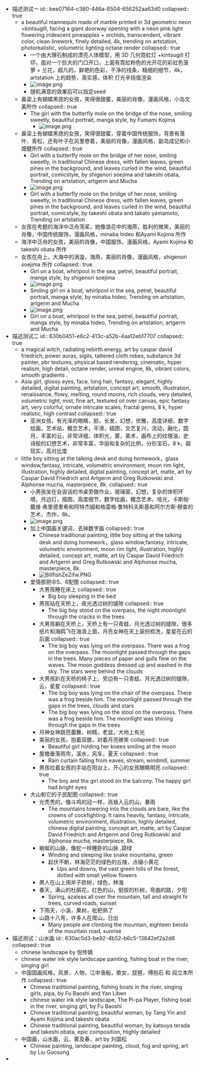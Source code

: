 - 描述测试一
  id:: bee07164-c380-446a-8504-656252aa63d0
  collapsed:: true
	- a beautiful mannequin made of marble printed in 3d geometric neon +kintsugill, facing a giant doorway opening with a neon pink light flowering iridescent pineapples + orchids, transcendent, vibrant color, clean linework, finely detailed, 4k, trending on artstation, photorealistic, volumetric lighting octane render
	  collapsed:: true
		- 一个由大理石制成的漂亮人体模型，用 3D 几何霓虹灯 +kintsugill 打印，面对一个巨大的门口开口，上面有霓虹粉色的光开花的彩虹色菠萝 + 兰花，超凡的，鲜艳的色彩，干净的线条，精细的细节，4k，artstation 上的趋势，真实感，体积 灯光辛烷值渲染
		- ![image.png](../assets/image_1661497368273_0.png)
		- 随机满意的效果后可以指定seed
	- 鼻梁上有蝴蝶黑痣的女孩，笑得很甜蜜，美丽的肖像，漫画风格，小岛文美所作
	  collapsed:: true
		- The girl with the butterfly mole on the bridge of the nose, smiling sweetly, beautiful portrait, manga style, by Fumami Kojima
			- ![image.png](../assets/image_1661511515291_0.png)
	- 鼻梁上有蝴蝶黑痣的女孩，笑得很甜蜜，穿着中国传统服饰，背景有落叶、青松，还有叶子在风里卷着，美丽的肖像，漫画风格，副岛成记和小畑健所作
	  collapsed:: true
		- Girl with a butterfly mole on the bridge of her nose, smiling sweetly, in traditional Chinese dress, with fallen leaves, green pines in the background, and leaves curled in the wind, beautiful portrait, comicstyle, by shigenori soejima and takeshi obata, Trending on artstation, artgerm and Mucha
		- ![image.png](../assets/image_1661513278075_0.png)
		- Girl with a butterfly mole on the bridge of her nose, smiling sweetly, in traditional Chinese dress, with fallen leaves, green pines in the background, and leaves curled in the wind, beautiful portrait, comicstyle, by takeshi obata and takato yamamoto, Trending on artstation
	- 女孩在考题的海洋中泛舟荡桨，她像浪花中的海燕，胜利的微笑，美丽的肖像，中国传统服饰，漫画风格，minaba hideo 和Ayami Kojima 所作
	- 海洋中泛舟的女孩，美丽的肖像，中国服饰，漫画风格，Ayami Kojima 和 takeshi obata 所作
	- 女孩在舟上，大海中的涡漩，海燕，美丽的肖像，漫画风格，shigenori soejima 所作
	  collapsed:: true
		- Girl on a boat, whirlpool in the sea, petrel, beautiful portrait, manga style, by shigenori soejima
		- ![image.png](../assets/image_1661519645602_0.png)
		- Smiling girl on a boat, whirlpool in the sea, petrel, beautiful portrait, manga style, by minaba hideo, Trending on artstation, artgerm and Mucha
		- ![image.png](../assets/image_1661520350429_0.png)
		- Girl on a boat, whirlpool in the sea, petrel, beautiful portrait, manga style, by minaba hideo, Trending on artstation, artgerm and Mucha
- 描述测试二
  id:: 630b0451-e6c2-413c-a52b-4aa12eb17707
  collapsed:: true
	- a magical witch, radiating rebirth energy, art by caspar david friedrich, power auras, sigils, tattered cloth robes, substance 3d painter, pbr textures, physical based rendering, cinematic, hyper realism, high detail, octane render, unreal engine, 8k, vibrant colors, smooth gradients .
	- Asia girl, glossy eyes, face, long hair, fantasy, elegant, highly detailed, digital painting, artstation, concept art, smooth, illustration, renaissance, flowy, melting, round moons, rich clouds, very detailed, volumetric light, mist, fine art, textured oil over canvas, epic fantasy art, very colorful, ornate intricate scales, fractal gems, 8 k, hyper realistic, high contrast
	  collapsed:: true
		- 亚洲女孩，有光泽的眼睛，脸，长发，幻想，优雅，高度详细，数字绘画，艺术站，概念艺术，平滑，插图，文艺复兴，流动，融化，圆月，丰富的云，非常详细，体积光，雾，美术，画布上的纹理油，史诗般的幻想艺术，非常丰富，华丽和复杂的比例，分形宝石，8 k，超现实，高对比度
	- little boy sitting at the talking desk and doing homework，glass window,fantasy, intricate, volumetric environment, moon rim light, illustration, highly detailed, digital painting, concept art, matte, art by Caspar David Friedrich and Artgerm and Greg Rutkowski and Alphonse mucha, masterpiece, 8k.
	  collapsed:: true
		- 小男孩坐在会说话的书桌旁做作业，玻璃窗，幻想，复杂的体积环境，月边灯，插图，高度细节，数字绘画，概念艺术，哑光，卡斯帕·戴维·弗里德里希和阿特杰姆和格雷格·鲁特科夫斯基和阿尔方斯·穆查的艺术，杰作，8k。
		- ![image.png](../assets/image_1661675301203_0.png)
		- 加上中国画关键词，去掉数字画
		  collapsed:: true
			- Chinese traditional painting, little boy sitting at the talking desk and doing homework，glass window,fantasy, intricate, volumetric environment, moon rim light,  illustration, highly detailed, concept art, matte, art by Caspar David Friedrich and Artgerm and Greg Rutkowski and Alphonse mucha, masterpiece, 8k.
			- ![BillfishZeZifw.PNG](../assets/BillfishZeZifw_1661677618855_0.PNG)
		- 爱情那把伞5、6配图
		  collapsed:: true
			- 大男孩睡在床上
			  collapsed:: true
				- Big boy  sleeping in the bed
			- 男孩站在天桥上，夜光透过树的缝隙
			  collapsed:: true
				- The big boy stood on the overpass, the night moonlight through the cracks in the trees
			- 大男孩躺在天桥上，天桥上有一只青蛙，月光透过树的缝隙，很多纸片和海鸥飞在海浪上面，月亮女神在天上装扮梳洗，星星在云的后面
			  collapsed:: true
				- The big boy was lying on the overpass. There was a frog on the overpass. The moonlight passed through the gaps in the trees. Many pieces of paper and gulls flew on the waves. The moon goddess dressed up and washed in the sky. The stars were behind the clouds
			- 大男孩趴在天桥的椅子上，旁边有一只青蛙，月光透过树的缝隙，云，星星
			  collapsed:: true
				- The big boy was lying on the chair of the overpass. There was a frog beside him. The moonlight passed through the gaps in the trees, clouds and stars
				- The big boy was lying on the stool on the overpass. There was a frog beside him. The moonlight was shining through the gaps in the trees
			- 月神女神跳芭蕾舞，树精，老鼠，大地上有光
			- 美丽的女孩，抱着双膝，对着月亮微笑
			  collapsed:: true
				- Beautiful girl holding her knees smiling at the moon
			- 屋檐垂落雨帘，溪水，风车，夏天
			  collapsed:: true
				- Rain curtain falling from eaves, stream, windmill, summer
			- 男孩拉着女孩的手站在阳台上，开心的女孩眼睛明亮
			  collapsed:: true
				- The boy and the girl stood on the balcony. The happy girl had bright eyes
		- 大山和它的子民配图
		  collapsed:: true
			- 光秃秃的，像斗鸡的冠一样，高耸入云的山，暴雨
				- The mountains towering into the clouds are bare, like the crowns of cockfighting. It rains heavily, fantasy, intricate, volumetric environment,  illustration, highly detailed, chinese digital painting, concept art, matte, art by Caspar David Friedrich and Artgerm and Greg Rutkowski and Alphonse mucha, masterpiece, 8k.
			- 蜿蜒的山脉，像蛇一样睡卧的山脉 ,碧绿
				- Winding and sleeping like snake mountains, green
				- 起伏不断，林海茫茫的绿色的丘陵，点缀小黄花
					- Ups and downs, the vast green hills of the forest, dotted with small yellow flowers
			- 男人在山上用斧子砍树，绿色，林海
			- 春天，满山的杜鹃花，红色的山，挺拔的杉树，弯曲的路，夕阳
				- Spring, azaleas all over the mountain, tall and straight fir trees, curved roads, sunset
			- 下雨天，小溪，果树，枇杷熟了
			- 山路十八弯，许多人在爬山，日出
				- Many people are climbing the mountain, eighteen bends of the mountain road, sunrise
- 描述测试：山水画
  id:: 630ac5d3-be92-4b52-b6c5-13642ef2a2d6
  collapsed:: true
	- chinese landscape by 倪传婧
	- chinese water ink style landscape painting, fishing boat in the river, singing girl
	- 中国国画风格，风景，人物，江中渔船，歌女，琵琶，傅抱石 和 阎立本所作
	  collapsed:: true
		- Chinese traditional painting,  fishing boats in the river, singing girls, pipa, by Fu Baoshi and Yan Liben
		- chinese water ink style landscape, The Pi-pa Player, fishing boat in the river, singing girl, by Fu Baoshi
		- Chinese traditional painting, beautiful woman, by Tang Yin and Ayami Kojima and takeshi obata
		- Chinese traditional painting,  beautiful woman, by katsuya terada and takeshi obata, epic composition, Highly detailed
	- 中国画，山水画，云、雾及春，art by 刘国松
		- Chinese painting, landscape painting, cloud, fog and spring, art by Liu Guosong
-